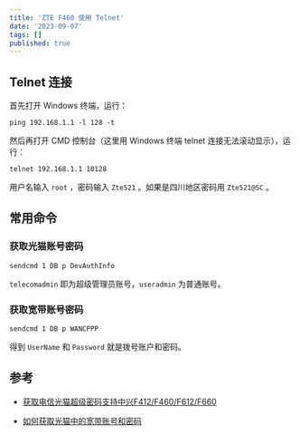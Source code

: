 ```yaml
---
title: 'ZTE F460 使用 Telnet'
date: '2023-09-07'
tags: []
published: true
---
```


## Telnet 连接

首先打开 Windows 终端，运行：

``` shell
ping 192.168.1.1 -l 128 -t
```

然后再打开 CMD 控制台（这里用 Windows 终端 telnet 连接无法滚动显示），运行：

``` shell
telnet 192.168.1.1 10128
```

用户名输入 `root` ，密码输入 `Zte521` 。如果是四川地区密码用 `Zte521@SC` 。

## 常用命令

### 获取光猫账号密码

``` shell
sendcmd 1 DB p DevAuthInfo
```

`telecomadmin` 即为超级管理员账号，`useradmin` 为普通账号。

### 获取宽带账号密码

``` shell
sendcmd 1 DB p WANCPPP
```

得到 `UserName` 和 `Password` 就是拨号账户和密码。

## 参考

* [获取电信光猫超级密码支持中兴F412/F460/F612/F660](https://www.52pojie.cn/thread-1203775-1-1.html)

* [如何获取光猫中的宽带账号和密码](https://www.right.com.cn/FORUM/forum.php?mod=redirect&goto=findpost&ptid=4074609&pid=10841862)
